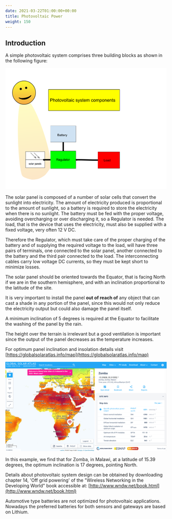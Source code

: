 ```yaml
---
date: 2021-03-22T01:00:00+00:00
title: Photovoltaic Power
weight: 150
---
```


## Introduction

A simple photovoltaic system comprises three building blocks as shown in
the following figure:

![](images/img_introduction_to_photovoltaic_powering/media/image1.png)

The solar panel is composed of a number of solar cells that convert the
sunlight into electricity. The amount of electricity produced is
proportional to the amount of sunlight, so a battery is required to
store the electricity when there is no sunlight. The battery must be fed
with the proper voltage, avoiding overcharging or over discharging it,
so a Regulator is needed. The load, that is the device that uses the
electricity, must also be supplied with a fixed voltage, very often 12 V
DC.

Therefore the Regulator, which must take care of the proper charging of
the battery and of supplying the required voltage to the load, will have
three pairs of terminals, one connected to the solar panel, another
connected to the battery and the third pair connected to the load. The
interconnecting cables carry low voltage DC currents, so they must be
kept short to minimize losses.

The solar panel should be oriented towards the Equator, that is facing
North if we are in the southern hemisphere, and with an inclination
proportional to the latitude of the site.

It is very important to install the panel **out of reach of** any object
that can cast a shade in any portion of the panel, since this would not
only reduce the electricity output but could also damage the panel
itself.

A minimum inclination of 5 degrees is required at the Equator to
facilitate the washing of the panel by the rain.

The height over the terrain is irrelevant but a good ventilation is
important since the output of the panel decreases as the temperature
increases.

For optimum panel inclination and insolation details visit
[https://globalsolaratlas.info/map](https://globalsolaratlas.info/map)

![](images/img_introduction_to_photovoltaic_powering/media/image2.png)

In this example, we find that for Zomba, in Malawi, at a latitude of
15.39 degrees, the optimum inclination is 17 degrees, pointing North.

Details about photovoltaic system design can be obtained by downloading
chapter 14, \'Off grid powering\' of the \"Wireless Networking in the
Developing World\" book accessible at:
[http://www.wndw.net/book.html](http://www.wndw.net/book.html)

Automotive type batteries are not optimized for photovoltaic
applications. Nowadays the preferred batteries for both sensors and
gateways are based on Lithium.

